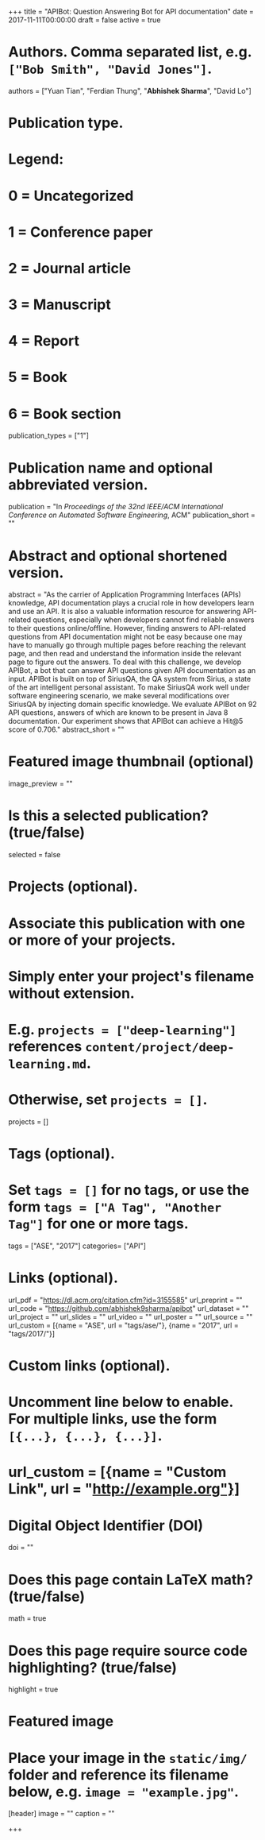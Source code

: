 +++
title = "APIBot: Question Answering Bot for API documentation"
date = 2017-11-11T00:00:00
draft = false
active = true

# Authors. Comma separated list, e.g. `["Bob Smith", "David Jones"]`.
authors = ["Yuan Tian", "Ferdian Thung", "**Abhishek Sharma**", "David Lo"]

# Publication type.
# Legend:
# 0 = Uncategorized
# 1 = Conference paper
# 2 = Journal article
# 3 = Manuscript
# 4 = Report
# 5 = Book
# 6 = Book section
publication_types = ["1"]

# Publication name and optional abbreviated version.
publication = "In *Proceedings of the 32nd IEEE/ACM International Conference on Automated Software Engineering*, ACM"
publication_short = ""

# Abstract and optional shortened version.
abstract = "As the carrier of Application Programming Interfaces (APIs) knowledge, API documentation plays a crucial role in how developers learn and use an API. It is also a valuable information resource for answering API-related questions, especially when developers cannot find reliable answers to their questions online/offline. However, finding answers to API-related questions from API documentation might not be easy because one may have to manually go through multiple pages before reaching the relevant page, and then read and understand the information inside the relevant page to figure out the answers. To deal with this challenge, we develop APIBot, a bot that can answer API questions given API documentation as an input. APIBot is built on top of SiriusQA, the QA system from Sirius, a state of the art intelligent personal assistant. To make SiriusQA work well under software engineering scenario, we make several modifications over SiriusQA by injecting domain specific knowledge. We evaluate APIBot on 92 API questions, answers of which are known to be present in Java 8 documentation. Our experiment shows that APIBot can achieve a Hit@5 score of 0.706."
abstract_short = ""

# Featured image thumbnail (optional)
image_preview = ""

# Is this a selected publication? (true/false)
selected = false

# Projects (optional).
#   Associate this publication with one or more of your projects.
#   Simply enter your project's filename without extension.
#   E.g. `projects = ["deep-learning"]` references `content/project/deep-learning.md`.
#   Otherwise, set `projects = []`.
projects = []

# Tags (optional).
#   Set `tags = []` for no tags, or use the form `tags = ["A Tag", "Another Tag"]` for one or more tags.
tags = ["ASE", "2017"]
categories= ["API"]
# Links (optional).
url_pdf = "https://dl.acm.org/citation.cfm?id=3155585"
url_preprint = ""
url_code = "https://github.com/abhishek9sharma/apibot"
url_dataset = ""
url_project = ""
url_slides = ""
url_video = ""
url_poster = ""
url_source = ""
url_custom = [{name = "ASE", url = "tags/ase/"},
             {name = "2017", url = "tags/2017/"}]


# Custom links (optional).
#   Uncomment line below to enable. For multiple links, use the form `[{...}, {...}, {...}]`.
# url_custom = [{name = "Custom Link", url = "http://example.org"}]

# Digital Object Identifier (DOI)
doi = ""

# Does this page contain LaTeX math? (true/false)
math = true

# Does this page require source code highlighting? (true/false)
highlight = true

# Featured image
# Place your image in the `static/img/` folder and reference its filename below, e.g. `image = "example.jpg"`.
[header]
image = ""
caption = ""

+++


